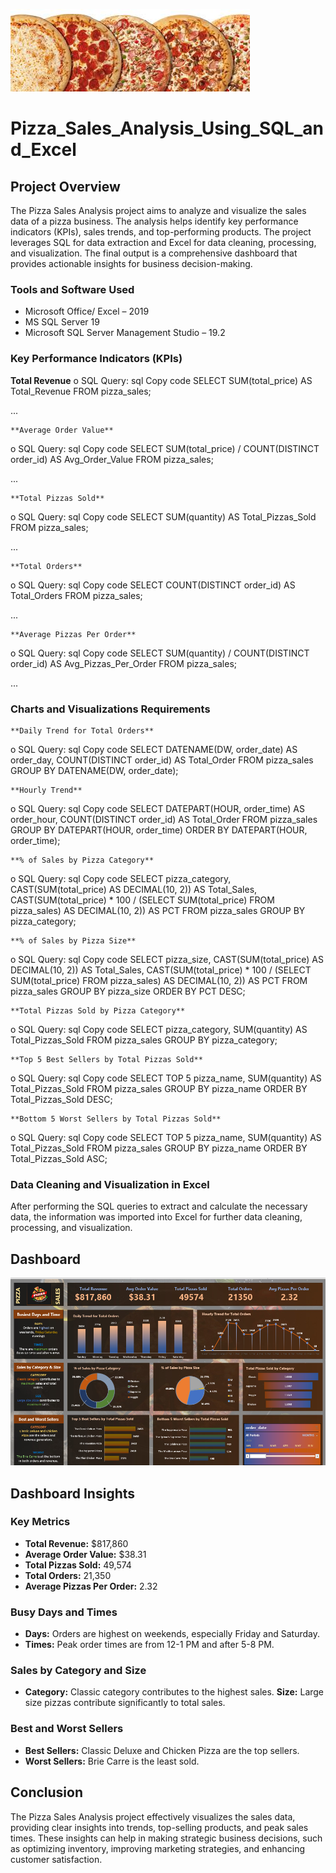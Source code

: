 ![](pizza3.jpeg)
# Pizza_Sales_Analysis_Using_SQL_and_Excel

## Project Overview
The Pizza Sales Analysis project aims to analyze and visualize the sales data of a pizza business. The analysis helps identify key performance indicators (KPIs), sales trends, and top-performing products. The project leverages SQL for data extraction and Excel for data cleaning, processing, and visualization. The final output is a comprehensive dashboard that provides actionable insights for business decision-making.

### Tools and Software Used
-	Microsoft Office/ Excel – 2019
-	MS SQL Server 19
-	Microsoft SQL Server Management Studio – 19.2

### Key Performance Indicators (KPIs)
  **Total Revenue**
o	SQL Query:
sql
Copy code
SELECT SUM(total_price) AS Total_Revenue
FROM pizza_sales;

...

	**Average Order Value**
o	SQL Query:
sql
Copy code
SELECT SUM(total_price) / COUNT(DISTINCT order_id) AS Avg_Order_Value
FROM pizza_sales;

...

	**Total Pizzas Sold**
o	SQL Query:
sql
Copy code
SELECT SUM(quantity) AS Total_Pizzas_Sold
FROM pizza_sales;

...

	**Total Orders**
o	SQL Query:
sql
Copy code
SELECT COUNT(DISTINCT order_id) AS Total_Orders
FROM pizza_sales;

...

	**Average Pizzas Per Order**
o	SQL Query:
sql
Copy code
SELECT SUM(quantity) / COUNT(DISTINCT order_id) AS Avg_Pizzas_Per_Order
FROM pizza_sales;

...

### Charts and Visualizations Requirements
	**Daily Trend for Total Orders**
o	SQL Query:
sql
Copy code
SELECT DATENAME(DW, order_date) AS order_day, COUNT(DISTINCT order_id) AS Total_Order
FROM pizza_sales
GROUP BY DATENAME(DW, order_date);

	**Hourly Trend**
o	SQL Query:
sql
Copy code
SELECT DATEPART(HOUR, order_time) AS order_hour, COUNT(DISTINCT order_id) AS Total_Order
FROM pizza_sales
GROUP BY DATEPART(HOUR, order_time)
ORDER BY DATEPART(HOUR, order_time);

	**% of Sales by Pizza Category**
o	SQL Query:
sql
Copy code
SELECT pizza_category, 
       CAST(SUM(total_price) AS DECIMAL(10, 2)) AS Total_Sales, 
       CAST(SUM(total_price) * 100 / (SELECT SUM(total_price) FROM pizza_sales) AS DECIMAL(10, 2)) AS PCT
FROM pizza_sales
GROUP BY pizza_category;

	**% of Sales by Pizza Size**
o	SQL Query:
sql
Copy code
SELECT pizza_size, 
       CAST(SUM(total_price) AS DECIMAL(10, 2)) AS Total_Sales, 
       CAST(SUM(total_price) * 100 / (SELECT SUM(total_price) FROM pizza_sales) AS DECIMAL(10, 2)) AS PCT
FROM pizza_sales
GROUP BY pizza_size
ORDER BY PCT DESC;

	**Total Pizzas Sold by Pizza Category**
o	SQL Query:
sql
Copy code
SELECT pizza_category, SUM(quantity) AS Total_Pizzas_Sold
FROM pizza_sales
GROUP BY pizza_category;

	**Top 5 Best Sellers by Total Pizzas Sold**
o	SQL Query:
sql
Copy code
SELECT TOP 5 pizza_name, SUM(quantity) AS Total_Pizzas_Sold
FROM pizza_sales
GROUP BY pizza_name
ORDER BY Total_Pizzas_Sold DESC;

	**Bottom 5 Worst Sellers by Total Pizzas Sold**
o	SQL Query:
sql
Copy code
SELECT TOP 5 pizza_name, SUM(quantity) AS Total_Pizzas_Sold
FROM pizza_sales
GROUP BY pizza_name
ORDER BY Total_Pizzas_Sold ASC;

### Data Cleaning and Visualization in Excel
After performing the SQL queries to extract and calculate the necessary data, the information was imported into Excel for further data cleaning, processing, and visualization.

## Dashboard
![](Pizza_sales_dashboard.png)

## Dashboard Insights
### Key Metrics
-	**Total Revenue:** $817,860
-	**Average Order Value:** $38.31
-	**Total Pizzas Sold:** 49,574
-	**Total Orders:** 21,350
-	**Average Pizzas Per Order:** 2.32
### Busy Days and Times
-	**Days:** Orders are highest on weekends, especially Friday and Saturday.
-	**Times:** Peak order times are from 12-1 PM and after 5-8 PM.
### Sales by Category and Size
-	**Category:** Classic category contributes to the highest sales.
	**Size:** Large size pizzas contribute significantly to total sales.
### Best and Worst Sellers
-	**Best Sellers:** Classic Deluxe and Chicken Pizza are the top sellers.
-	**Worst Sellers:** Brie Carre is the least sold.

## Conclusion
The Pizza Sales Analysis project effectively visualizes the sales data, providing clear insights into trends, top-selling products, and peak sales times. These insights can help in making strategic business decisions, such as optimizing inventory, improving marketing strategies, and enhancing customer satisfaction.
